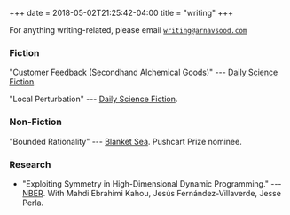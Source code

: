 +++
date = 2018-05-02T21:25:42-04:00
title = "writing"
+++

For anything writing-related, please email [``writing@arnavsood.com``](mailto:writing@arnavsood.com)

### Fiction 

"Customer Feedback (Secondhand Alchemical Goods)" --- [Daily Science Fiction](https://dailysciencefiction.com/fantasy/fantasy/arnav-sood/customer-feedback-secondhand-alchemical-goods).

"Local Perturbation" --- [Daily Science Fiction](https://dailysciencefiction.com/science-fiction/other-worlds-sf/arnav-sood/local-perturbation).

<!-- aea5c59b10853da684740d73f4de33d381fcd20b~ -->

### Non-Fiction

"Bounded Rationality" --- [Blanket Sea](http://blanketsea.com/2019/09/18/bounded-rationality-by-arnav-sood/). Pushcart Prize nominee.

### Research

+ "Exploiting Symmetry in High-Dimensional Dynamic Programming." --- [NBER](https://www.nber.org/papers/w28981). With Mahdi Ebrahimi Kahou, Jesús Fernández-Villaverde, Jesse Perla.
